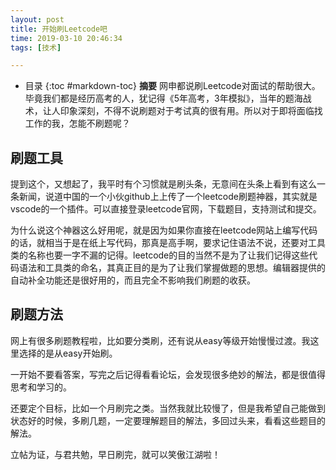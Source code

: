 ```yaml
---
layout: post
title: 开始刷Leetcode吧 
time: 2019-03-10 20:46:34 
tags: [技术] 

---
```

* 目录
{:toc #markdown-toc}
**摘要** 网申都说刷Leetcode对面试的帮助很大。毕竟我们都是经历高考的人，犹记得《5年高考，3年模拟》，当年的题海战术，让人印象深刻，不得不说刷题对于考试真的很有用。所以对于即将面临找工作的我，怎能不刷题呢？

## 刷题工具

提到这个，又想起了，我平时有个习惯就是刷头条，无意间在头条上看到有这么一条新闻，说道中国的一个小伙github上上传了一个leetcode刷题神器，其实就是vscode的一个插件。可以直接登录leetcode官网，下载题目，支持测试和提交。

为什么说这个神器这么好用呢，就是因为如果你直接在leetcode网站上编写代码的话，就相当于是在纸上写代码，那真是高手啊，要求记住语法不说，还要对工具类的名称也要一字不漏的记得。leetcode的目的当然不是为了让我们记得这些代码语法和工具类的命名，其真正目的是为了让我们掌握做题的思想。编辑器提供的自动补全功能还是很好用的，而且完全不影响我们刷题的收获。

## 刷题方法

网上有很多刷题教程啦，比如要分类刷，还有说从easy等级开始慢慢过渡。我这里选择的是从easy开始刷。

一开始不要看答案，写完之后记得看看论坛，会发现很多绝妙的解法，都是很值得思考和学习的。

还要定个目标，比如一个月刷完之类。当然我就比较慢了，但是我希望自己能做到状态好的时候，多刷几题，一定要理解题目的解法，多回过头来，看看这些题目的解法。

立帖为证，与君共勉，早日刷完，就可以笑傲江湖啦！